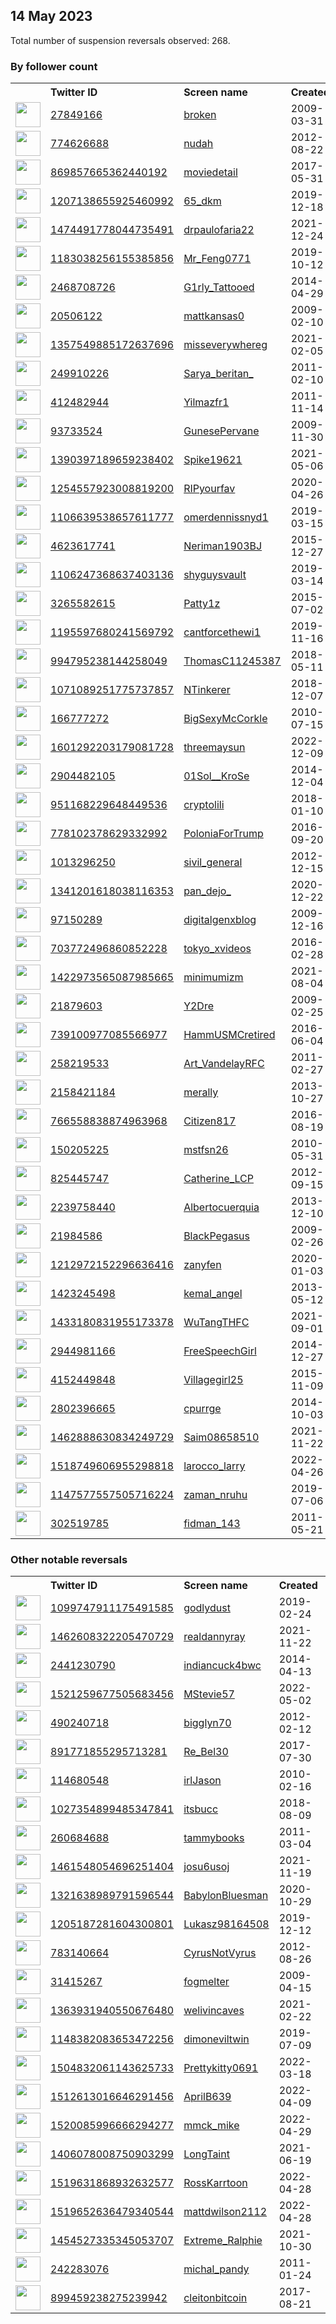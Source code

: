 
## 14 May 2023
Total number of suspension reversals observed: 268.

### By follower count
<table><tr><th></th><th align="left">Twitter ID</th><th align="left">Screen name</th>
<th align="left">Created</th><th align="left">Status</th><th align="left">Suspended</th><th align="left">Followers</th>
<tr><td><a href="https://pbs.twimg.com/profile_images/814598940884660224/FS8BAKJN_normal.jpg"><img src="https://pbs.twimg.com/profile_images/814598940884660224/FS8BAKJN_normal.jpg" width="40px" height="40px" align="center"/></a></td><td><a href="https://twitter.com/intent/user?user_id=27849166">27849166</a></td><td><a href="https://twitter.com/broken">broken</a></td><td>2009-03-31</td><td align="center"></td><td></td><td>395557</td></tr>
<tr><td><a href="https://pbs.twimg.com/profile_images/954871628013494272/X7LJRzWd_normal.jpg"><img src="https://pbs.twimg.com/profile_images/954871628013494272/X7LJRzWd_normal.jpg" width="40px" height="40px" align="center"/></a></td><td><a href="https://twitter.com/intent/user?user_id=774626688">774626688</a></td><td><a href="https://twitter.com/nudah">nudah</a></td><td>2012-08-22</td><td align="center"></td><td></td><td>307461</td></tr>
<tr><td><a href="https://pbs.twimg.com/profile_images/1629547511181451270/31B2ZfBp_normal.jpg"><img src="https://pbs.twimg.com/profile_images/1629547511181451270/31B2ZfBp_normal.jpg" width="40px" height="40px" align="center"/></a></td><td><a href="https://twitter.com/intent/user?user_id=869857665362440192">869857665362440192</a></td><td><a href="https://twitter.com/moviedetail">moviedetail</a></td><td>2017-05-31</td><td align="center"></td><td>2023-03-02</td><td>104818</td></tr>
<tr><td><a href="https://pbs.twimg.com/profile_images/1412988016470024195/M2Jgzmik_normal.jpg"><img src="https://pbs.twimg.com/profile_images/1412988016470024195/M2Jgzmik_normal.jpg" width="40px" height="40px" align="center"/></a></td><td><a href="https://twitter.com/intent/user?user_id=1207138655925460992">1207138655925460992</a></td><td><a href="https://twitter.com/65_dkm">65_dkm</a></td><td>2019-12-18</td><td align="center"></td><td>2022-05-16</td><td>96135</td></tr>
<tr><td><a href="https://pbs.twimg.com/profile_images/1618255805442048000/VY2UoZII_normal.jpg"><img src="https://pbs.twimg.com/profile_images/1618255805442048000/VY2UoZII_normal.jpg" width="40px" height="40px" align="center"/></a></td><td><a href="https://twitter.com/intent/user?user_id=1474491778044735491">1474491778044735491</a></td><td><a href="https://twitter.com/drpaulofaria22">drpaulofaria22</a></td><td>2021-12-24</td><td align="center"></td><td></td><td>66816</td></tr>
<tr><td><a href="https://pbs.twimg.com/profile_images/1475289075728982017/iONBECji_normal.jpg"><img src="https://pbs.twimg.com/profile_images/1475289075728982017/iONBECji_normal.jpg" width="40px" height="40px" align="center"/></a></td><td><a href="https://twitter.com/intent/user?user_id=1183038256155385856">1183038256155385856</a></td><td><a href="https://twitter.com/Mr_Feng0771">Mr_Feng0771</a></td><td>2019-10-12</td><td align="center">🔒</td><td>2023-02-16</td><td>52421</td></tr>
<tr><td><a href="https://pbs.twimg.com/profile_images/1277269590016286721/YCgcllAE_normal.jpg"><img src="https://pbs.twimg.com/profile_images/1277269590016286721/YCgcllAE_normal.jpg" width="40px" height="40px" align="center"/></a></td><td><a href="https://twitter.com/intent/user?user_id=2468708726">2468708726</a></td><td><a href="https://twitter.com/G1rly_Tattooed">G1rly_Tattooed</a></td><td>2014-04-29</td><td align="center"></td><td></td><td>51457</td></tr>
<tr><td><a href="https://pbs.twimg.com/profile_images/1647761718708191233/jvcGoqOd_normal.jpg"><img src="https://pbs.twimg.com/profile_images/1647761718708191233/jvcGoqOd_normal.jpg" width="40px" height="40px" align="center"/></a></td><td><a href="https://twitter.com/intent/user?user_id=20506122">20506122</a></td><td><a href="https://twitter.com/mattkansas0">mattkansas0</a></td><td>2009-02-10</td><td align="center"></td><td></td><td>45757</td></tr>
<tr><td><a href="https://pbs.twimg.com/profile_images/1383339510298075139/nfQTcx8M_normal.jpg"><img src="https://pbs.twimg.com/profile_images/1383339510298075139/nfQTcx8M_normal.jpg" width="40px" height="40px" align="center"/></a></td><td><a href="https://twitter.com/intent/user?user_id=1357549885172637696">1357549885172637696</a></td><td><a href="https://twitter.com/misseverywhereg">misseverywhereg</a></td><td>2021-02-05</td><td align="center"></td><td>2022-06-13</td><td>36449</td></tr>
<tr><td><a href="https://pbs.twimg.com/profile_images/1655899430489407489/4HXH40Wc_normal.jpg"><img src="https://pbs.twimg.com/profile_images/1655899430489407489/4HXH40Wc_normal.jpg" width="40px" height="40px" align="center"/></a></td><td><a href="https://twitter.com/intent/user?user_id=249910226">249910226</a></td><td><a href="https://twitter.com/Sarya_beritan_">Sarya_beritan_</a></td><td>2011-02-10</td><td align="center"></td><td>2022-11-05</td><td>33164</td></tr>
<tr><td><a href="https://pbs.twimg.com/profile_images/1657056486822912001/M1Mk-JLE_normal.jpg"><img src="https://pbs.twimg.com/profile_images/1657056486822912001/M1Mk-JLE_normal.jpg" width="40px" height="40px" align="center"/></a></td><td><a href="https://twitter.com/intent/user?user_id=412482944">412482944</a></td><td><a href="https://twitter.com/Yilmazfr1">Yilmazfr1</a></td><td>2011-11-14</td><td align="center"></td><td>2022-04-09</td><td>30696</td></tr>
<tr><td><a href="https://pbs.twimg.com/profile_images/540664836573499392/LA7H7e-2_normal.jpeg"><img src="https://pbs.twimg.com/profile_images/540664836573499392/LA7H7e-2_normal.jpeg" width="40px" height="40px" align="center"/></a></td><td><a href="https://twitter.com/intent/user?user_id=93733524">93733524</a></td><td><a href="https://twitter.com/GunesePervane">GunesePervane</a></td><td>2009-11-30</td><td align="center"></td><td>2022-07-25</td><td>25951</td></tr>
<tr><td><a href="https://pbs.twimg.com/profile_images/1658101122274394112/ypzgCKDP_normal.jpg"><img src="https://pbs.twimg.com/profile_images/1658101122274394112/ypzgCKDP_normal.jpg" width="40px" height="40px" align="center"/></a></td><td><a href="https://twitter.com/intent/user?user_id=1390397189659238402">1390397189659238402</a></td><td><a href="https://twitter.com/Spike19621">Spike19621</a></td><td>2021-05-06</td><td align="center"></td><td>2022-06-09</td><td>25629</td></tr>
<tr><td><a href="https://pbs.twimg.com/profile_images/1254557994722963459/d0Fx09zE_normal.jpg"><img src="https://pbs.twimg.com/profile_images/1254557994722963459/d0Fx09zE_normal.jpg" width="40px" height="40px" align="center"/></a></td><td><a href="https://twitter.com/intent/user?user_id=1254557923008819200">1254557923008819200</a></td><td><a href="https://twitter.com/RIPyourfav">RIPyourfav</a></td><td>2020-04-26</td><td align="center"></td><td></td><td>23324</td></tr>
<tr><td><a href="https://pbs.twimg.com/profile_images/1107291161532735488/ejzXhAjO_normal.png"><img src="https://pbs.twimg.com/profile_images/1107291161532735488/ejzXhAjO_normal.png" width="40px" height="40px" align="center"/></a></td><td><a href="https://twitter.com/intent/user?user_id=1106639538657611777">1106639538657611777</a></td><td><a href="https://twitter.com/omerdennissnyd1">omerdennissnyd1</a></td><td>2019-03-15</td><td align="center"></td><td>2023-04-05</td><td>20531</td></tr>
<tr><td><a href="https://pbs.twimg.com/profile_images/1593463731815649284/VRicbJu2_normal.jpg"><img src="https://pbs.twimg.com/profile_images/1593463731815649284/VRicbJu2_normal.jpg" width="40px" height="40px" align="center"/></a></td><td><a href="https://twitter.com/intent/user?user_id=4623617741">4623617741</a></td><td><a href="https://twitter.com/Neriman1903BJ">Neriman1903BJ</a></td><td>2015-12-27</td><td align="center"></td><td>2023-03-28</td><td>13484</td></tr>
<tr><td><a href="https://pbs.twimg.com/profile_images/1636564453498974208/lb7qXtLI_normal.jpg"><img src="https://pbs.twimg.com/profile_images/1636564453498974208/lb7qXtLI_normal.jpg" width="40px" height="40px" align="center"/></a></td><td><a href="https://twitter.com/intent/user?user_id=1106247368637403136">1106247368637403136</a></td><td><a href="https://twitter.com/shyguysvault">shyguysvault</a></td><td>2019-03-14</td><td align="center">🔒</td><td>2023-05-04</td><td>13308</td></tr>
<tr><td><a href="https://pbs.twimg.com/profile_images/1657856023217188864/rWElyUyF_normal.jpg"><img src="https://pbs.twimg.com/profile_images/1657856023217188864/rWElyUyF_normal.jpg" width="40px" height="40px" align="center"/></a></td><td><a href="https://twitter.com/intent/user?user_id=3265582615">3265582615</a></td><td><a href="https://twitter.com/Patty1z">Patty1z</a></td><td>2015-07-02</td><td align="center"></td><td></td><td>12877</td></tr>
<tr><td><a href="https://pbs.twimg.com/profile_images/1270331690892898304/kx90P-Uu_normal.jpg"><img src="https://pbs.twimg.com/profile_images/1270331690892898304/kx90P-Uu_normal.jpg" width="40px" height="40px" align="center"/></a></td><td><a href="https://twitter.com/intent/user?user_id=1195597680241569792">1195597680241569792</a></td><td><a href="https://twitter.com/cantforcethewi1">cantforcethewi1</a></td><td>2019-11-16</td><td align="center"></td><td>2023-02-12</td><td>11683</td></tr>
<tr><td><a href="https://pbs.twimg.com/profile_images/1319613916725608454/oc6xU2Vm_normal.jpg"><img src="https://pbs.twimg.com/profile_images/1319613916725608454/oc6xU2Vm_normal.jpg" width="40px" height="40px" align="center"/></a></td><td><a href="https://twitter.com/intent/user?user_id=994795238144258049">994795238144258049</a></td><td><a href="https://twitter.com/ThomasC11245387">ThomasC11245387</a></td><td>2018-05-11</td><td align="center"></td><td></td><td>10496</td></tr>
<tr><td><a href="https://pbs.twimg.com/profile_images/1071089863036829696/4RjVFKq3_normal.jpg"><img src="https://pbs.twimg.com/profile_images/1071089863036829696/4RjVFKq3_normal.jpg" width="40px" height="40px" align="center"/></a></td><td><a href="https://twitter.com/intent/user?user_id=1071089251775737857">1071089251775737857</a></td><td><a href="https://twitter.com/NTinkerer">NTinkerer</a></td><td>2018-12-07</td><td align="center"></td><td>2023-04-06</td><td>10183</td></tr>
<tr><td><a href="https://pbs.twimg.com/profile_images/378800000430227783/a535c6496342637b3fbe903c50a21b72_normal.jpeg"><img src="https://pbs.twimg.com/profile_images/378800000430227783/a535c6496342637b3fbe903c50a21b72_normal.jpeg" width="40px" height="40px" align="center"/></a></td><td><a href="https://twitter.com/intent/user?user_id=166777272">166777272</a></td><td><a href="https://twitter.com/BigSexyMcCorkle">BigSexyMcCorkle</a></td><td>2010-07-15</td><td align="center"></td><td></td><td>8204</td></tr>
<tr><td><a href="https://pbs.twimg.com/profile_images/1608490000961634308/Zb9quEp5_normal.jpg"><img src="https://pbs.twimg.com/profile_images/1608490000961634308/Zb9quEp5_normal.jpg" width="40px" height="40px" align="center"/></a></td><td><a href="https://twitter.com/intent/user?user_id=1601292203179081728">1601292203179081728</a></td><td><a href="https://twitter.com/threemaysun">threemaysun</a></td><td>2022-12-09</td><td align="center">🚫</td><td>2023-05-10</td><td>8138</td></tr>
<tr><td><a href="https://pbs.twimg.com/profile_images/1659925197233717252/eHNI71pp_normal.jpg"><img src="https://pbs.twimg.com/profile_images/1659925197233717252/eHNI71pp_normal.jpg" width="40px" height="40px" align="center"/></a></td><td><a href="https://twitter.com/intent/user?user_id=2904482105">2904482105</a></td><td><a href="https://twitter.com/01Sol__KroSe">01Sol__KroSe</a></td><td>2014-12-04</td><td align="center"></td><td></td><td>7171</td></tr>
<tr><td><a href="https://pbs.twimg.com/profile_images/1277847376628047875/NxtOBWiW_normal.jpg"><img src="https://pbs.twimg.com/profile_images/1277847376628047875/NxtOBWiW_normal.jpg" width="40px" height="40px" align="center"/></a></td><td><a href="https://twitter.com/intent/user?user_id=951168229648449536">951168229648449536</a></td><td><a href="https://twitter.com/cryptolili">cryptolili</a></td><td>2018-01-10</td><td align="center"></td><td></td><td>7092</td></tr>
<tr><td><a href="https://pbs.twimg.com/profile_images/1105196991712157696/btmf76P3_normal.jpg"><img src="https://pbs.twimg.com/profile_images/1105196991712157696/btmf76P3_normal.jpg" width="40px" height="40px" align="center"/></a></td><td><a href="https://twitter.com/intent/user?user_id=778102378629332992">778102378629332992</a></td><td><a href="https://twitter.com/PoloniaForTrump">PoloniaForTrump</a></td><td>2016-09-20</td><td align="center"></td><td>2022-04-29</td><td>6600</td></tr>
<tr><td><a href="https://pbs.twimg.com/profile_images/1543669840858193921/glPyfzM5_normal.jpg"><img src="https://pbs.twimg.com/profile_images/1543669840858193921/glPyfzM5_normal.jpg" width="40px" height="40px" align="center"/></a></td><td><a href="https://twitter.com/intent/user?user_id=1013296250">1013296250</a></td><td><a href="https://twitter.com/sivil_general">sivil_general</a></td><td>2012-12-15</td><td align="center"></td><td>2023-01-25</td><td>5667</td></tr>
<tr><td><a href="https://pbs.twimg.com/profile_images/1657392788495822852/mPP8HZH-_normal.jpg"><img src="https://pbs.twimg.com/profile_images/1657392788495822852/mPP8HZH-_normal.jpg" width="40px" height="40px" align="center"/></a></td><td><a href="https://twitter.com/intent/user?user_id=1341201618038116353">1341201618038116353</a></td><td><a href="https://twitter.com/pan_dejo_">pan_dejo_</a></td><td>2020-12-22</td><td align="center"></td><td>2022-02-13</td><td>4558</td></tr>
<tr><td><a href="https://pbs.twimg.com/profile_images/983430919385067521/7se_oYUk_normal.jpg"><img src="https://pbs.twimg.com/profile_images/983430919385067521/7se_oYUk_normal.jpg" width="40px" height="40px" align="center"/></a></td><td><a href="https://twitter.com/intent/user?user_id=97150289">97150289</a></td><td><a href="https://twitter.com/digitalgenxblog">digitalgenxblog</a></td><td>2009-12-16</td><td align="center"></td><td>2022-09-20</td><td>4412</td></tr>
<tr><td><a href="https://pbs.twimg.com/profile_images/703772902114459648/T1qYEPNj_normal.jpg"><img src="https://pbs.twimg.com/profile_images/703772902114459648/T1qYEPNj_normal.jpg" width="40px" height="40px" align="center"/></a></td><td><a href="https://twitter.com/intent/user?user_id=703772496860852228">703772496860852228</a></td><td><a href="https://twitter.com/tokyo_xvideos">tokyo_xvideos</a></td><td>2016-02-28</td><td align="center"></td><td>2023-04-01</td><td>4383</td></tr>
<tr><td><a href="https://pbs.twimg.com/profile_images/1521225013004746752/wz9obNjn_normal.jpg"><img src="https://pbs.twimg.com/profile_images/1521225013004746752/wz9obNjn_normal.jpg" width="40px" height="40px" align="center"/></a></td><td><a href="https://twitter.com/intent/user?user_id=1422973565087985665">1422973565087985665</a></td><td><a href="https://twitter.com/minimumizm">minimumizm</a></td><td>2021-08-04</td><td align="center"></td><td>2022-06-22</td><td>4296</td></tr>
<tr><td><a href="https://pbs.twimg.com/profile_images/1654342376020639744/YGcHfbJ3_normal.jpg"><img src="https://pbs.twimg.com/profile_images/1654342376020639744/YGcHfbJ3_normal.jpg" width="40px" height="40px" align="center"/></a></td><td><a href="https://twitter.com/intent/user?user_id=21879603">21879603</a></td><td><a href="https://twitter.com/Y2Dre">Y2Dre</a></td><td>2009-02-25</td><td align="center"></td><td></td><td>3456</td></tr>
<tr><td><a href="https://pbs.twimg.com/profile_images/1013543094615203840/b8loUjmI_normal.jpg"><img src="https://pbs.twimg.com/profile_images/1013543094615203840/b8loUjmI_normal.jpg" width="40px" height="40px" align="center"/></a></td><td><a href="https://twitter.com/intent/user?user_id=739100977085566977">739100977085566977</a></td><td><a href="https://twitter.com/HammUSMCretired">HammUSMCretired</a></td><td>2016-06-04</td><td align="center"></td><td></td><td>3199</td></tr>
<tr><td><a href="https://pbs.twimg.com/profile_images/808972068368875521/SwdhcOYE_normal.jpg"><img src="https://pbs.twimg.com/profile_images/808972068368875521/SwdhcOYE_normal.jpg" width="40px" height="40px" align="center"/></a></td><td><a href="https://twitter.com/intent/user?user_id=258219533">258219533</a></td><td><a href="https://twitter.com/Art_VandelayRFC">Art_VandelayRFC</a></td><td>2011-02-27</td><td align="center"></td><td></td><td>3189</td></tr>
<tr><td><a href="https://pbs.twimg.com/profile_images/641226313437696000/31ubqeQY_normal.png"><img src="https://pbs.twimg.com/profile_images/641226313437696000/31ubqeQY_normal.png" width="40px" height="40px" align="center"/></a></td><td><a href="https://twitter.com/intent/user?user_id=2158421184">2158421184</a></td><td><a href="https://twitter.com/merally">merally</a></td><td>2013-10-27</td><td align="center"></td><td>2022-03-06</td><td>3161</td></tr>
<tr><td><a href="https://pbs.twimg.com/profile_images/774112667048960003/KbXGD9Ut_normal.jpg"><img src="https://pbs.twimg.com/profile_images/774112667048960003/KbXGD9Ut_normal.jpg" width="40px" height="40px" align="center"/></a></td><td><a href="https://twitter.com/intent/user?user_id=766558838874963968">766558838874963968</a></td><td><a href="https://twitter.com/Citizen817">Citizen817</a></td><td>2016-08-19</td><td align="center"></td><td>2022-04-09</td><td>3030</td></tr>
<tr><td><a href="https://pbs.twimg.com/profile_images/1660759463001833474/9EYAuidr_normal.jpg"><img src="https://pbs.twimg.com/profile_images/1660759463001833474/9EYAuidr_normal.jpg" width="40px" height="40px" align="center"/></a></td><td><a href="https://twitter.com/intent/user?user_id=150205225">150205225</a></td><td><a href="https://twitter.com/mstfsn26">mstfsn26</a></td><td>2010-05-31</td><td align="center"></td><td></td><td>2929</td></tr>
<tr><td><a href="https://pbs.twimg.com/profile_images/2618197959/rsa2briy8k244prjsjh2_normal.jpeg"><img src="https://pbs.twimg.com/profile_images/2618197959/rsa2briy8k244prjsjh2_normal.jpeg" width="40px" height="40px" align="center"/></a></td><td><a href="https://twitter.com/intent/user?user_id=825445747">825445747</a></td><td><a href="https://twitter.com/Catherine_LCP">Catherine_LCP</a></td><td>2012-09-15</td><td align="center"></td><td>2022-12-02</td><td>2825</td></tr>
<tr><td><a href="https://pbs.twimg.com/profile_images/1104126266612043780/T-iTXu8A_normal.png"><img src="https://pbs.twimg.com/profile_images/1104126266612043780/T-iTXu8A_normal.png" width="40px" height="40px" align="center"/></a></td><td><a href="https://twitter.com/intent/user?user_id=2239758440">2239758440</a></td><td><a href="https://twitter.com/Albertocuerquia">Albertocuerquia</a></td><td>2013-12-10</td><td align="center"></td><td></td><td>2561</td></tr>
<tr><td><a href="https://pbs.twimg.com/profile_images/840121407031861248/OBknrgfk_normal.jpg"><img src="https://pbs.twimg.com/profile_images/840121407031861248/OBknrgfk_normal.jpg" width="40px" height="40px" align="center"/></a></td><td><a href="https://twitter.com/intent/user?user_id=21984586">21984586</a></td><td><a href="https://twitter.com/BlackPegasus">BlackPegasus</a></td><td>2009-02-26</td><td align="center"></td><td>2022-05-02</td><td>2552</td></tr>
<tr><td><a href="https://pbs.twimg.com/profile_images/1634731042975129603/DGxwFDzC_normal.jpg"><img src="https://pbs.twimg.com/profile_images/1634731042975129603/DGxwFDzC_normal.jpg" width="40px" height="40px" align="center"/></a></td><td><a href="https://twitter.com/intent/user?user_id=1212972152296636416">1212972152296636416</a></td><td><a href="https://twitter.com/zanyfen">zanyfen</a></td><td>2020-01-03</td><td align="center"></td><td>2023-04-23</td><td>2467</td></tr>
<tr><td><a href="https://pbs.twimg.com/profile_images/1538559659790958595/lbsVpmGb_normal.jpg"><img src="https://pbs.twimg.com/profile_images/1538559659790958595/lbsVpmGb_normal.jpg" width="40px" height="40px" align="center"/></a></td><td><a href="https://twitter.com/intent/user?user_id=1423245498">1423245498</a></td><td><a href="https://twitter.com/kemal_angel">kemal_angel</a></td><td>2013-05-12</td><td align="center">🔒</td><td>2023-01-31</td><td>2402</td></tr>
<tr><td><a href="https://pbs.twimg.com/profile_images/1659384719430098944/4XDoTGY6_normal.jpg"><img src="https://pbs.twimg.com/profile_images/1659384719430098944/4XDoTGY6_normal.jpg" width="40px" height="40px" align="center"/></a></td><td><a href="https://twitter.com/intent/user?user_id=1433180831955173378">1433180831955173378</a></td><td><a href="https://twitter.com/WuTangTHFC">WuTangTHFC</a></td><td>2021-09-01</td><td align="center"></td><td></td><td>2381</td></tr>
<tr><td><a href="https://pbs.twimg.com/profile_images/1658944538357174272/LsjUkKjH_normal.jpg"><img src="https://pbs.twimg.com/profile_images/1658944538357174272/LsjUkKjH_normal.jpg" width="40px" height="40px" align="center"/></a></td><td><a href="https://twitter.com/intent/user?user_id=2944981166">2944981166</a></td><td><a href="https://twitter.com/FreeSpeechGirl">FreeSpeechGirl</a></td><td>2014-12-27</td><td align="center"></td><td></td><td>2366</td></tr>
<tr><td><a href="https://pbs.twimg.com/profile_images/1657785974565359616/enyjqW_G_normal.jpg"><img src="https://pbs.twimg.com/profile_images/1657785974565359616/enyjqW_G_normal.jpg" width="40px" height="40px" align="center"/></a></td><td><a href="https://twitter.com/intent/user?user_id=4152449848">4152449848</a></td><td><a href="https://twitter.com/Villagegirl25">Villagegirl25</a></td><td>2015-11-09</td><td align="center"></td><td></td><td>2291</td></tr>
<tr><td><a href="https://pbs.twimg.com/profile_images/1323806641138094080/kONVJ_Mv_normal.jpg"><img src="https://pbs.twimg.com/profile_images/1323806641138094080/kONVJ_Mv_normal.jpg" width="40px" height="40px" align="center"/></a></td><td><a href="https://twitter.com/intent/user?user_id=2802396665">2802396665</a></td><td><a href="https://twitter.com/cpurrge">cpurrge</a></td><td>2014-10-03</td><td align="center"></td><td></td><td>2246</td></tr>
<tr><td><a href="https://pbs.twimg.com/profile_images/1637118030084710403/ApMxLmeh_normal.jpg"><img src="https://pbs.twimg.com/profile_images/1637118030084710403/ApMxLmeh_normal.jpg" width="40px" height="40px" align="center"/></a></td><td><a href="https://twitter.com/intent/user?user_id=1462888630834249729">1462888630834249729</a></td><td><a href="https://twitter.com/Saim08658510">Saim08658510</a></td><td>2021-11-22</td><td align="center"></td><td>2023-03-21</td><td>2233</td></tr>
<tr><td><a href="https://pbs.twimg.com/profile_images/1518749798035120128/AN_N2YK9_normal.png"><img src="https://pbs.twimg.com/profile_images/1518749798035120128/AN_N2YK9_normal.png" width="40px" height="40px" align="center"/></a></td><td><a href="https://twitter.com/intent/user?user_id=1518749606955298818">1518749606955298818</a></td><td><a href="https://twitter.com/larocco_larry">larocco_larry</a></td><td>2022-04-26</td><td align="center"></td><td>2022-10-20</td><td>2196</td></tr>
<tr><td><a href="https://pbs.twimg.com/profile_images/1147577868085600259/jTciS6BJ_normal.jpg"><img src="https://pbs.twimg.com/profile_images/1147577868085600259/jTciS6BJ_normal.jpg" width="40px" height="40px" align="center"/></a></td><td><a href="https://twitter.com/intent/user?user_id=1147577557505716224">1147577557505716224</a></td><td><a href="https://twitter.com/zaman_nruhu">zaman_nruhu</a></td><td>2019-07-06</td><td align="center"></td><td>2022-10-02</td><td>2188</td></tr>
<tr><td><a href="https://pbs.twimg.com/profile_images/822477525335023617/qjIgz9_r_normal.jpg"><img src="https://pbs.twimg.com/profile_images/822477525335023617/qjIgz9_r_normal.jpg" width="40px" height="40px" align="center"/></a></td><td><a href="https://twitter.com/intent/user?user_id=302519785">302519785</a></td><td><a href="https://twitter.com/fidman_143">fidman_143</a></td><td>2011-05-21</td><td align="center"></td><td></td><td>2120</td></tr>
</table>

### Other notable reversals
<table><tr><th></th><th align="left">Twitter ID</th><th align="left">Screen name</th>
<th align="left">Created</th><th align="left">Status</th><th align="left">Suspended</th><th align="left">Followers</th>
<tr><td><a href="https://pbs.twimg.com/profile_images/1617923040070729748/ay9vCrb7_normal.jpg"><img src="https://pbs.twimg.com/profile_images/1617923040070729748/ay9vCrb7_normal.jpg" width="40px" height="40px" align="center"/></a></td><td><a href="https://twitter.com/intent/user?user_id=1099747911175491585">1099747911175491585</a></td><td><a href="https://twitter.com/godlydust">godlydust</a></td><td>2019-02-24</td><td align="center"></td><td>2023-05-09</td><td>380</td></tr>
<tr><td><a href="https://pbs.twimg.com/profile_images/1556813795678380032/Wvp1S5h1_normal.jpg"><img src="https://pbs.twimg.com/profile_images/1556813795678380032/Wvp1S5h1_normal.jpg" width="40px" height="40px" align="center"/></a></td><td><a href="https://twitter.com/intent/user?user_id=1462608322205470729">1462608322205470729</a></td><td><a href="https://twitter.com/realdannyray">realdannyray</a></td><td>2021-11-22</td><td align="center"></td><td>2022-11-24</td><td>394</td></tr>
<tr><td><a href="https://abs.twimg.com/sticky/default_profile_images/default_profile_normal.png"><img src="https://abs.twimg.com/sticky/default_profile_images/default_profile_normal.png" width="40px" height="40px" align="center"/></a></td><td><a href="https://twitter.com/intent/user?user_id=2441230790">2441230790</a></td><td><a href="https://twitter.com/indiancuck4bwc">indiancuck4bwc</a></td><td>2014-04-13</td><td align="center"></td><td>2023-05-12</td><td>51</td></tr>
<tr><td><a href="https://pbs.twimg.com/profile_images/1521259771672039424/_u1X2-9X_normal.png"><img src="https://pbs.twimg.com/profile_images/1521259771672039424/_u1X2-9X_normal.png" width="40px" height="40px" align="center"/></a></td><td><a href="https://twitter.com/intent/user?user_id=1521259677505683456">1521259677505683456</a></td><td><a href="https://twitter.com/MStevie57">MStevie57</a></td><td>2022-05-02</td><td align="center"></td><td>2022-12-09</td><td>157</td></tr>
<tr><td><a href="https://pbs.twimg.com/profile_images/1301770500251758595/s0LmYycJ_normal.jpg"><img src="https://pbs.twimg.com/profile_images/1301770500251758595/s0LmYycJ_normal.jpg" width="40px" height="40px" align="center"/></a></td><td><a href="https://twitter.com/intent/user?user_id=490240718">490240718</a></td><td><a href="https://twitter.com/bigglyn70">bigglyn70</a></td><td>2012-02-12</td><td align="center"></td><td>2022-12-21</td><td>291</td></tr>
<tr><td><a href="https://pbs.twimg.com/profile_images/1438154181500604423/KAZj-26k_normal.jpg"><img src="https://pbs.twimg.com/profile_images/1438154181500604423/KAZj-26k_normal.jpg" width="40px" height="40px" align="center"/></a></td><td><a href="https://twitter.com/intent/user?user_id=891771855295713281">891771855295713281</a></td><td><a href="https://twitter.com/Re_Bel30">Re_Bel30</a></td><td>2017-07-30</td><td align="center"></td><td>2022-12-13</td><td>565</td></tr>
<tr><td><a href="https://pbs.twimg.com/profile_images/1243084307108896770/8OPGKEYg_normal.jpg"><img src="https://pbs.twimg.com/profile_images/1243084307108896770/8OPGKEYg_normal.jpg" width="40px" height="40px" align="center"/></a></td><td><a href="https://twitter.com/intent/user?user_id=114680548">114680548</a></td><td><a href="https://twitter.com/irlJason">irlJason</a></td><td>2010-02-16</td><td align="center"></td><td>2023-03-27</td><td>11</td></tr>
<tr><td><a href="https://pbs.twimg.com/profile_images/1590235008073080833/MqN5jc2__normal.jpg"><img src="https://pbs.twimg.com/profile_images/1590235008073080833/MqN5jc2__normal.jpg" width="40px" height="40px" align="center"/></a></td><td><a href="https://twitter.com/intent/user?user_id=1027354899485347841">1027354899485347841</a></td><td><a href="https://twitter.com/itsbucc">itsbucc</a></td><td>2018-08-09</td><td align="center"></td><td>2022-11-30</td><td>12</td></tr>
<tr><td><a href="https://pbs.twimg.com/profile_images/1294993650854879232/fQFNe3ht_normal.jpg"><img src="https://pbs.twimg.com/profile_images/1294993650854879232/fQFNe3ht_normal.jpg" width="40px" height="40px" align="center"/></a></td><td><a href="https://twitter.com/intent/user?user_id=260684688">260684688</a></td><td><a href="https://twitter.com/tammybooks">tammybooks</a></td><td>2011-03-04</td><td align="center"></td><td>2023-03-08</td><td>1698</td></tr>
<tr><td><a href="https://pbs.twimg.com/profile_images/1518827281354919937/2N7-EoBi_normal.jpg"><img src="https://pbs.twimg.com/profile_images/1518827281354919937/2N7-EoBi_normal.jpg" width="40px" height="40px" align="center"/></a></td><td><a href="https://twitter.com/intent/user?user_id=1461548054696251404">1461548054696251404</a></td><td><a href="https://twitter.com/josu6usoj">josu6usoj</a></td><td>2021-11-19</td><td align="center"></td><td>2022-04-27</td><td>33</td></tr>
<tr><td><a href="https://pbs.twimg.com/profile_images/1321651080665554944/H0-u__4H_normal.jpg"><img src="https://pbs.twimg.com/profile_images/1321651080665554944/H0-u__4H_normal.jpg" width="40px" height="40px" align="center"/></a></td><td><a href="https://twitter.com/intent/user?user_id=1321638989791596544">1321638989791596544</a></td><td><a href="https://twitter.com/BabylonBluesman">BabylonBluesman</a></td><td>2020-10-29</td><td align="center"></td><td>2022-07-20</td><td>481</td></tr>
<tr><td><a href="https://pbs.twimg.com/profile_images/1273293553842688000/P0nHRP_u_normal.jpg"><img src="https://pbs.twimg.com/profile_images/1273293553842688000/P0nHRP_u_normal.jpg" width="40px" height="40px" align="center"/></a></td><td><a href="https://twitter.com/intent/user?user_id=1205187281604300801">1205187281604300801</a></td><td><a href="https://twitter.com/Lukasz98164508">Lukasz98164508</a></td><td>2019-12-12</td><td align="center"></td><td>2023-03-30</td><td>86</td></tr>
<tr><td><a href="https://pbs.twimg.com/profile_images/1557961393340665856/Hjr-iKTD_normal.jpg"><img src="https://pbs.twimg.com/profile_images/1557961393340665856/Hjr-iKTD_normal.jpg" width="40px" height="40px" align="center"/></a></td><td><a href="https://twitter.com/intent/user?user_id=783140664">783140664</a></td><td><a href="https://twitter.com/CyrusNotVyrus">CyrusNotVyrus</a></td><td>2012-08-26</td><td align="center"></td><td>2023-03-09</td><td>1658</td></tr>
<tr><td><a href="https://pbs.twimg.com/profile_images/1592774269984915456/8Gd7ASXG_normal.jpg"><img src="https://pbs.twimg.com/profile_images/1592774269984915456/8Gd7ASXG_normal.jpg" width="40px" height="40px" align="center"/></a></td><td><a href="https://twitter.com/intent/user?user_id=31415267">31415267</a></td><td><a href="https://twitter.com/fogmelter">fogmelter</a></td><td>2009-04-15</td><td align="center"></td><td>2023-01-04</td><td>73</td></tr>
<tr><td><a href="https://pbs.twimg.com/profile_images/1394886128008761347/j26_T2-a_normal.jpg"><img src="https://pbs.twimg.com/profile_images/1394886128008761347/j26_T2-a_normal.jpg" width="40px" height="40px" align="center"/></a></td><td><a href="https://twitter.com/intent/user?user_id=1363931940550676480">1363931940550676480</a></td><td><a href="https://twitter.com/welivincaves">welivincaves</a></td><td>2021-02-22</td><td align="center"></td><td>2022-09-05</td><td>73</td></tr>
<tr><td><a href="https://pbs.twimg.com/profile_images/1593056239281471489/45e0j2g0_normal.jpg"><img src="https://pbs.twimg.com/profile_images/1593056239281471489/45e0j2g0_normal.jpg" width="40px" height="40px" align="center"/></a></td><td><a href="https://twitter.com/intent/user?user_id=1148382083653472256">1148382083653472256</a></td><td><a href="https://twitter.com/dimoneviltwin">dimoneviltwin</a></td><td>2019-07-09</td><td align="center"></td><td>2022-12-04</td><td>28</td></tr>
<tr><td><a href="https://abs.twimg.com/sticky/default_profile_images/default_profile_normal.png"><img src="https://abs.twimg.com/sticky/default_profile_images/default_profile_normal.png" width="40px" height="40px" align="center"/></a></td><td><a href="https://twitter.com/intent/user?user_id=1504832061143625733">1504832061143625733</a></td><td><a href="https://twitter.com/Prettykitty0691">Prettykitty0691</a></td><td>2022-03-18</td><td align="center"></td><td>2023-05-06</td><td>6</td></tr>
<tr><td><a href="https://pbs.twimg.com/profile_images/1555600548732121090/0dlSNgMI_normal.jpg"><img src="https://pbs.twimg.com/profile_images/1555600548732121090/0dlSNgMI_normal.jpg" width="40px" height="40px" align="center"/></a></td><td><a href="https://twitter.com/intent/user?user_id=1512613016646291456">1512613016646291456</a></td><td><a href="https://twitter.com/AprilB639">AprilB639</a></td><td>2022-04-09</td><td align="center"></td><td>2022-11-08</td><td>874</td></tr>
<tr><td><a href="https://pbs.twimg.com/profile_images/1520087564371304450/D0YmBraA_normal.jpg"><img src="https://pbs.twimg.com/profile_images/1520087564371304450/D0YmBraA_normal.jpg" width="40px" height="40px" align="center"/></a></td><td><a href="https://twitter.com/intent/user?user_id=1520085996666294277">1520085996666294277</a></td><td><a href="https://twitter.com/mmck_mike">mmck_mike</a></td><td>2022-04-29</td><td align="center"></td><td>2022-12-09</td><td>1516</td></tr>
<tr><td><a href="https://pbs.twimg.com/profile_images/1499379687856001030/4mqmNSzu_normal.jpg"><img src="https://pbs.twimg.com/profile_images/1499379687856001030/4mqmNSzu_normal.jpg" width="40px" height="40px" align="center"/></a></td><td><a href="https://twitter.com/intent/user?user_id=1406078008750903299">1406078008750903299</a></td><td><a href="https://twitter.com/LongTaint">LongTaint</a></td><td>2021-06-19</td><td align="center"></td><td>2022-07-12</td><td>169</td></tr>
<tr><td><a href="https://pbs.twimg.com/profile_images/1519631990823211010/sQKWN_6H_normal.jpg"><img src="https://pbs.twimg.com/profile_images/1519631990823211010/sQKWN_6H_normal.jpg" width="40px" height="40px" align="center"/></a></td><td><a href="https://twitter.com/intent/user?user_id=1519631868932632577">1519631868932632577</a></td><td><a href="https://twitter.com/RossKarrtoon">RossKarrtoon</a></td><td>2022-04-28</td><td align="center"></td><td>2022-09-20</td><td>805</td></tr>
<tr><td><a href="https://pbs.twimg.com/profile_images/1567127915011137536/cBYE_ZeQ_normal.jpg"><img src="https://pbs.twimg.com/profile_images/1567127915011137536/cBYE_ZeQ_normal.jpg" width="40px" height="40px" align="center"/></a></td><td><a href="https://twitter.com/intent/user?user_id=1519652636479340544">1519652636479340544</a></td><td><a href="https://twitter.com/mattdwilson2112">mattdwilson2112</a></td><td>2022-04-28</td><td align="center"></td><td>2022-09-15</td><td>470</td></tr>
<tr><td><a href="https://pbs.twimg.com/profile_images/1454527802980569090/7PqBAV_8_normal.jpg"><img src="https://pbs.twimg.com/profile_images/1454527802980569090/7PqBAV_8_normal.jpg" width="40px" height="40px" align="center"/></a></td><td><a href="https://twitter.com/intent/user?user_id=1454527335345053707">1454527335345053707</a></td><td><a href="https://twitter.com/Extreme_Ralphie">Extreme_Ralphie</a></td><td>2021-10-30</td><td align="center"></td><td>2023-01-08</td><td>374</td></tr>
<tr><td><a href="https://pbs.twimg.com/profile_images/1653906054143508484/nVhNqFlK_normal.jpg"><img src="https://pbs.twimg.com/profile_images/1653906054143508484/nVhNqFlK_normal.jpg" width="40px" height="40px" align="center"/></a></td><td><a href="https://twitter.com/intent/user?user_id=242283076">242283076</a></td><td><a href="https://twitter.com/michal_pandy">michal_pandy</a></td><td>2011-01-24</td><td align="center"></td><td>2022-11-28</td><td>66</td></tr>
<tr><td><a href="https://pbs.twimg.com/profile_images/1659328745398841344/MDfxneUr_normal.jpg"><img src="https://pbs.twimg.com/profile_images/1659328745398841344/MDfxneUr_normal.jpg" width="40px" height="40px" align="center"/></a></td><td><a href="https://twitter.com/intent/user?user_id=899459238275239942">899459238275239942</a></td><td><a href="https://twitter.com/cleitonbitcoin">cleitonbitcoin</a></td><td>2017-08-21</td><td align="center"></td><td>2022-09-30</td><td>847</td></tr>
</table>
